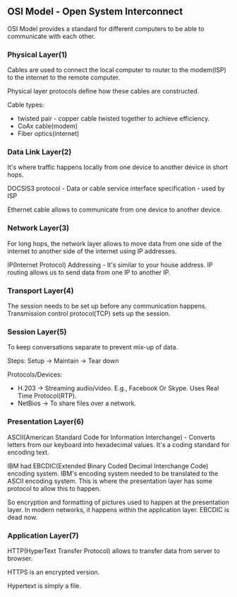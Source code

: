 ## OSI Model - Open System Interconnect

OSI Model provides a standard for different computers to be able to communicate with each other.

### Physical Layer(1)

Cables are used to connect the local computer to router to the modem(ISP) to the internet to the remote computer.

Physical layer protocols define how these cables are constructed.

Cable types:

- twisted pair - copper cable twisted together to achieve efficiency.
- CoAx cable(modem)
- Fiber optics(internet)

### Data Link Layer(2)

It's where traffic happens locally from one device to another device in short hops.

DOCSIS3 protocol - Data or cable service interface specification - used by ISP

Ethernet cable allows to communicate from one device to another device.

### Network Layer(3)

For long hops, the network layer allows to move data from one side of the internet to another side of the internet using IP addresses.

IP(Internet Protocol) Addressing - It's similar to your house address.
IP routing allows us to send data from one IP to another IP.

### Transport Layer(4)

The session needs to be set up before any communication happens. Transmission control protocol(TCP) sets up the session.

### Session Layer(5)

To keep conversations separate to prevent mix-up of data.

Steps:
Setup -> Maintain -> Tear down

Protocols/Devices:
- H.203 -> Streaming audio/video. E.g., Facebook Or Skype. Uses Real Time Protocol(RTP).
- NetBios -> To share files over a network.

### Presentation Layer(6)

ASCII(American Standard Code for Information Interchange) - Converts letters from our keyboard into hexadecimal values. It's a coding standard for encoding text.

IBM had EBCDIC(Extended Binary Coded Decimal Interchange Code) encoding system. IBM's encoding system needed to be translated to the ASCII encoding system. This is where the presentation layer has some protocol to allow this to happen.

So encryption and formatting of pictures used to happen at the presentation layer. In modern networks, it happens within the application layer. EBCDIC is dead now.

### Application Layer(7)

HTTP(HyperText Transfer Protocol) allows to transfer data from server to browser.

HTTPS is an encrypted version.

Hypertext is simply a file.
